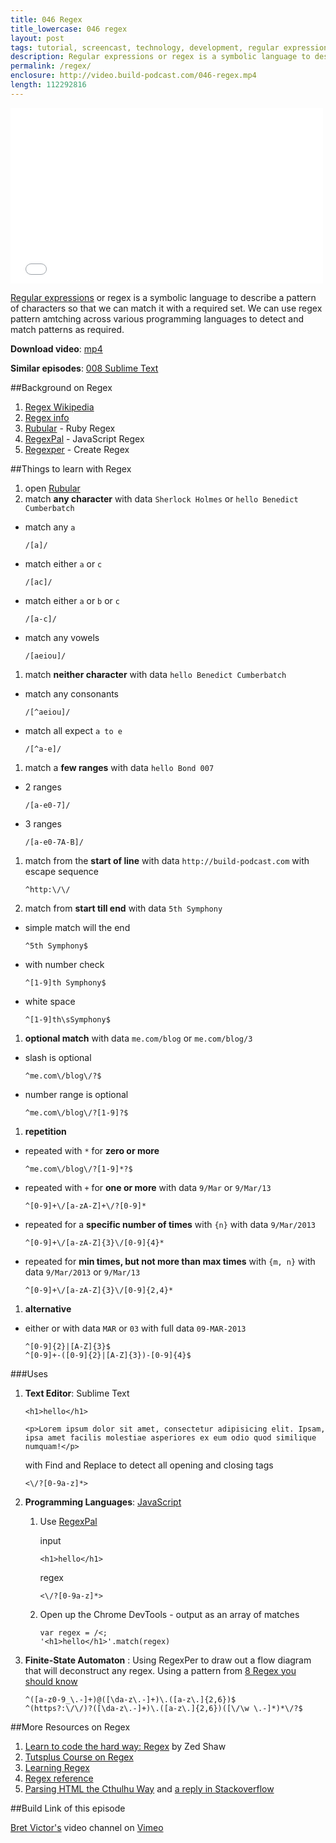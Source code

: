 ```yaml
---
title: 046 Regex
title_lowercase: 046 regex
layout: post
tags: tutorial, screencast, technology, development, regular expressions, regex, pattern, string
description: Regular expressions or regex is a symbolic language to describe a pattern of characters so that we can match it with a required set. We can use regex pattern amtching across various programming languages to detect and match patterns as required.
permalink: /regex/
enclosure: http://video.build-podcast.com/046-regex.mp4
length: 112292816
---
```


<div id="video"><iframe src="//player.vimeo.com/video/69783733" width="500" height="281" frameborder="0" webkitallowfullscreen mozallowfullscreen allowfullscreen></iframe></div>

[Regular expressions](http://en.wikipedia.org/wiki/Regular_expression) or regex is a symbolic language to describe a pattern of characters so that we can match it with a required set. We can use regex pattern amtching across various programming languages to detect and match patterns as required.

<p><strong>Download video</strong>: <a href="http://video.build-podcast.com/046-regex.mp4" download="build-podcast-046-regex.mp4">mp4</a></p>

**Similar episodes**: [008 Sublime Text](/sublime-text/)

##Background on Regex

1. [Regex Wikipedia](http://en.wikipedia.org/wiki/Regular_expression)
1. [Regex info](http://www.regular-expressions.info/)
1. [Rubular](http://rubular.com/) - Ruby Regex
1. [RegexPal](http://regexpal.com/) - JavaScript Regex
1. [Regexper](http://www.regexper.com/) - Create Regex

##Things to learn with Regex

1. open [Rubular](http://rubular.com/)
1. match **any character** with data `Sherlock Holmes` or `hello Benedict Cumberbatch`

  - match any `a`

    ```
    /[a]/
    ```
  - match either `a` or `c`

    ```
    /[ac]/
    ```

  - match either `a` or `b` or `c`

    ```
    /[a-c]/
    ```

  - match any vowels

    ```
    /[aeiou]/
    ```

1. match **neither character** with data `hello Benedict Cumberbatch`

  - match any consonants

    ```
    /[^aeiou]/
    ```

  - match all expect `a to e`

    ```
    /[^a-e]/
    ```
1. match a **few ranges** with data `hello Bond 007`

  - 2 ranges

    ```
    /[a-e0-7]/
    ```

  - 3 ranges

    ```
    /[a-e0-7A-B]/
    ```

1. match from the **start of line** with data `http://build-podcast.com` with escape sequence

    ```
    ^http:\/\/
    ```
1. match from **start till end** with data `5th Symphony`

  - simple match will the end

    ```
    ^5th Symphony$
    ```

  - with number check

    ```
    ^[1-9]th Symphony$
    ```

  - white space

    ```
    ^[1-9]th\sSymphony$
    ```

1. **optional match** with data `me.com/blog` or `me.com/blog/3`

  - slash is optional

    ```
    ^me.com\/blog\/?$
    ```

  - number range is optional

    ```
    ^me.com\/blog\/?[1-9]?$
    ```

1. **repetition**

  - repeated with `*` for **zero or more**

    ```
    ^me.com\/blog\/?[1-9]*?$
    ```

  - repeated with `+` for **one or more** with data `9/Mar` or `9/Mar/13`

    ```
    ^[0-9]+\/[a-zA-Z]+\/?[0-9]*
    ```

  - repeated for a **specific number of times** with `{n}` with data `9/Mar/2013`


    ```
    ^[0-9]+\/[a-zA-Z]{3}\/[0-9]{4}*
    ```

  - repeated for **min times, but not more than max times** with `{m, n}` with data `9/Mar/2013` or `9/Mar/13`

    ```
    ^[0-9]+\/[a-zA-Z]{3}\/[0-9]{2,4}*
    ```

1. **alternative**

  - either or with data `MAR` or `03` with full data `09-MAR-2013`

    ```
    ^[0-9]{2}|[A-Z]{3}$
    ^[0-9]+-([0-9]{2}|[A-Z]{3})-[0-9]{4}$
    ```

###Uses

1. **Text Editor**: Sublime Text

    ```
    <h1>hello</h1>

    <p>Lorem ipsum dolor sit amet, consectetur adipisicing elit. Ipsam, ipsa amet facilis molestiae asperiores ex eum odio quod similique numquam!</p>
    ```

    with Find and Replace to detect all opening and closing tags

    ```
    <\/?[0-9a-z]*>
    ```

1. **Programming Languages**: [JavaScript](https://developer.mozilla.org/en-US/docs/Web/JavaScript/Guide/Regular_Expressions)

    1. Use [RegexPal](http://regexpal.com/)

        input

        ```
        <h1>hello</h1>
        ```

        regex

        ```
        <\/?[0-9a-z]*>
        ```

    1. Open up the Chrome DevTools - output as an array of matches

        ```
        var regex = /<;
        '<h1>hello</h1>'.match(regex)
        ```
1. **Finite-State Automaton** : Using RegexPer to draw out a flow diagram that will deconstruct any regex. Using a pattern from [8 Regex you should know](http://net.tutsplus.com/tutorials/other/8-regular-expressions-you-should-know/)

    ```
    ^([a-z0-9_\.-]+)@([\da-z\.-]+)\.([a-z\.]{2,6})$
    ^(https?:\/\/)?([\da-z\.-]+)\.([a-z\.]{2,6})([\/\w \.-]*)*\/?$
    ```


##More Resources on Regex
1. [Learn to code the hard way: Regex](http://regex.learncodethehardway.org/book/) by Zed Shaw
1. [Tutsplus Course on Regex](https://tutsplus.com/course/regular-expressions-up-and-running/)
1. [Learning Regex](http://stackoverflow.com/questions/4736/learning-regular-expressions)
1. [Regex reference](http://www.regular-expressions.info/reference.html)
1. [Parsing HTML the Cthulhu Way](http://www.codinghorror.com/blog/2009/11/parsing-html-the-cthulhu-way.html) and [a reply in Stackoverflow](http://stackoverflow.com/questions/1732348/regex-match-open-tags-except-xhtml-self-contained-tags/1732454#1732454)

##Build Link of this episode

[Bret Victor's](http://worrydream.com/#!/Bio) video channel on  [Vimeo](https://vimeo.com/worrydream/videos/all/sort:date)
